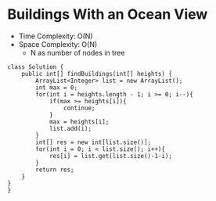 # Buildings With an Ocean View

- Time Complexity: O(N)
- Space Complexity: O(N)
  - N as number of nodes in tree

```
class Solution {
    public int[] findBuildings(int[] heights) {
        ArrayList<Integer> list = new ArrayList();
        int max = 0;
        for(int i = heights.length - 1; i >= 0; i--){
            if(max >= heights[i]){
                continue;
            }
            max = heights[i];
            list.add(i);
        }
        int[] res = new int[list.size()];
        for(int i = 0; i < list.size(); i++){
            res[i] = list.get(list.size()-1-i);
        }
        return res;
    }
}
}
```
